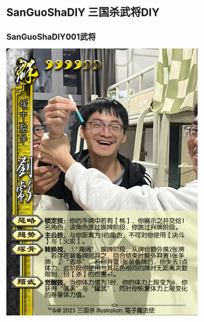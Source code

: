 # SanGuoShaDIY 三国杀武将DIY

## SanGuoShaDIY001武将
![img](https://github.com/KejuLiu/SanGuoShaDIY/blob/main/001.jpg)

 

